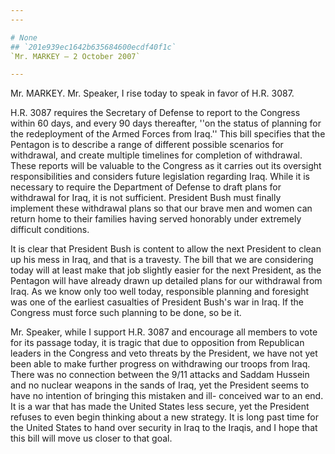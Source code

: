```yaml
---
---

# None
## `201e939ec1642b635684600ecdf40f1c`
`Mr. MARKEY — 2 October 2007`

---
```



Mr. MARKEY. Mr. Speaker, I rise today to speak in favor of H.R. 3087.

H.R. 3087 requires the Secretary of Defense to report to the Congress 
within 60 days, and every 90 days thereafter, ''on the status of 
planning for the redeployment of the Armed Forces from Iraq.'' This 
bill specifies that the Pentagon is to describe a range of different 
possible scenarios for withdrawal, and create multiple timelines for 
completion of withdrawal. These reports will be valuable to the 
Congress as it carries out its oversight responsibilities and considers 
future legislation regarding Iraq. While it is necessary to require the 
Department of Defense to draft plans for withdrawal for Iraq, it is not 
sufficient. President Bush must finally implement these withdrawal 
plans so that our brave men and women can return home to their families 
having served honorably under extremely difficult conditions.

It is clear that President Bush is content to allow the next 
President to clean up his mess in Iraq, and that is a travesty. The 
bill that we are considering today will at least make that job slightly 
easier for the next President, as the Pentagon will have already drawn 
up detailed plans for our withdrawal from Iraq. As we know only too 
well today, responsible planning and foresight was one of the earliest 
casualties of President Bush's war in Iraq. If the Congress must force 
such planning to be done, so be it.

Mr. Speaker, while I support H.R. 3087 and encourage all members to 
vote for its passage today, it is tragic that due to opposition from 
Republican leaders in the Congress and veto threats by the President, 
we have not yet been able to make further progress on withdrawing our 
troops from Iraq. There was no connection between the 9/11 attacks and 
Saddam Hussein and no nuclear weapons in the sands of Iraq, yet the 
President seems to have no intention of bringing this mistaken and ill-
conceived war to an end. It is a war that has made the United States 
less secure, yet the President refuses to even begin thinking about a 
new strategy. It is long past time for the United States to hand over 
security in Iraq to the Iraqis, and I hope that this bill will move us 
closer to that goal.